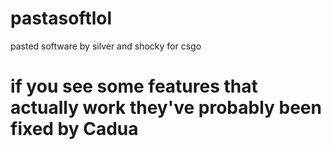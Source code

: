 # pastasoftlol
pasted software by silver and shocky for csgo


# if you see some features that actually work they've probably been fixed by Cadua

